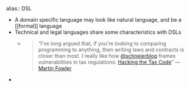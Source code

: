 alias:: DSL

- A domain specific language may look like natural language, and be a [[formal]] language
- Technical and legal languages share some characteristics with DSLs
	- > “I've long argued that, if you're looking to comparing programming to anything, then writing laws and contracts is closer than most. I really like how [@schneierblog](https://twitter.com/schneierblog) frames vulnerabilities in tax regulations: [Hacking the Tax Code](https://www.schneier.com/blog/archives/2023/02/hacking-the-tax-code.html)” — [Martin Fowler](https://twitter.com/martinfowler/status/1626280461075943429)
-